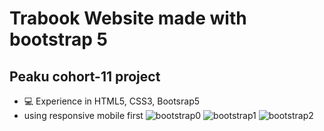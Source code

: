 # Trabook Website made with bootstrap 5
## Peaku cohort-11 project
- 💻 Experience in HTML5, CSS3, Bootsrap5 
- using responsive mobile first
![bootstrap0](https://github.com/ruben-duarte/gitPractice/assets/107430911/92596ffd-f07b-404f-b4d1-c4a6bc6e2f23)
![bootstrap1](https://github.com/ruben-duarte/gitPractice/assets/107430911/ab138e8a-d517-47ca-ae55-80897e55b7c7)
![bootstrap2](https://github.com/ruben-duarte/gitPractice/assets/107430911/62344fc0-e899-48f8-ba6b-c6c6f9a5931d)
